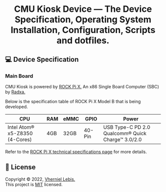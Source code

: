 <!-- TODO: Large logo -->

# <p align="center">CMU Kiosk Device — The Device Specification, Operating System Installation, Configuration, Scripts and dotfiles.</p>

## 💻 Device Specification

### Main Board

CMU Kiosk is powered by [ROCK Pi X.](https://wiki.radxa.com/RockpiX) An x86 Single Board Computer (SBC) by [Radxa.](https://wiki.radxa.com/Special:SpecialContact/)

Below is the specification table of ROCK Pi X Model B that is being developed.

| CPU | RAM | eMMC | GPIO | Power |
| --- | --- | ---- | ---- | ----- |
| Intel Atom® x5-Z8350<br>(4-Cores) | 4GB | 32GB | 40-Pin | USB Type-C PD 2.0<br>Qualcomm® Quick Charge™ 3.0/2.0 |

Refer to the [ROCK Pi X technical specifications page](https://wiki.radxa.com/RockpiX/hardware) for more details.

<!-- TODO: Small logo -->

## 📝 License

Copyright © 2022, [Vherniel Lebis.](https://vherniellebis.tech)<br>This project is [MIT](https://github.com/Vherniel/cmu-kiosk-device/LICENSE) licensed.
